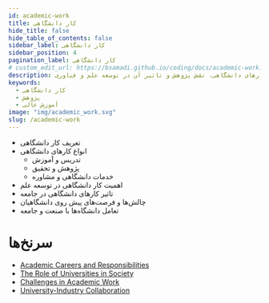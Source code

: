 ```yaml
---
id: academic-work
title: کار دانشگاهی
hide_title: false
hide_table_of_contents: false
sidebar_label: کار دانشگاهی
sidebar_position: 4
pagination_label: کار دانشگاهی
# custom_edit_url: https://bsamadi.github.io/coding/docs/academic-work.md
description: بررسی کارهای دانشگاهی، نقش پژوهش و تاثیر آن در توسعه علم و فناوری
keywords:
  - کار دانشگاهی
  - پژوهش
  - آموزش عالی
image: "img/academic_work.svg"
slug: /academic-work
---
```


- تعریف کار دانشگاهی
- انواع کارهای دانشگاهی
  - تدریس و آموزش
  - پژوهش و تحقیق
  - خدمات دانشگاهی و مشاوره
- اهمیت کار دانشگاهی در توسعه علم
- تاثیر کارهای دانشگاهی در جامعه
- چالش‌ها و فرصت‌های پیش روی دانشگاهیان
- تعامل دانشگاه‌ها با صنعت و جامعه

# سرنخ‌ها

<div dir="auto">

- [Academic Careers and Responsibilities](https://www.example.com/academic-careers)
- [The Role of Universities in Society](https://www.example.com/universities-role)
- [Challenges in Academic Work](https://www.example.com/academic-challenges)
- [University-Industry Collaboration](https://www.example.com/university-industry-collaboration)

</div>

